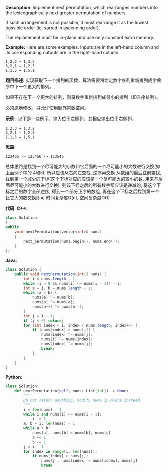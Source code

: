 __Description__:
Implement next permutation, which rearranges numbers into the lexicographically next greater permutation of numbers.

If such arrangement is not possible, it must rearrange it as the lowest possible order (ie, sorted in ascending order).

The replacement must be in-place and use only constant extra memory.

__Example:__
Here are some examples. Inputs are in the left-hand column and its corresponding outputs are in the right-hand column.
```
1,2,3 → 1,3,2
3,2,1 → 1,2,3
1,1,5 → 1,5,1
```

__题目描述__:
实现获取下一个排列的函数，算法需要将给定数字序列重新排列成字典序中下一个更大的排列。

如果不存在下一个更大的排列，则将数字重新排列成最小的排列（即升序排列）。

必须原地修改，只允许使用额外常数空间。

__示例 :__
以下是一些例子，输入位于左侧列，其相应输出位于右侧列。
```
1,2,3 → 1,3,2
3,2,1 → 1,2,3
1,1,5 → 1,5,1
```

__思路__:
```
123465 -> 123456 -> 123546
```
总体思路是找到一个尽可能大的小数和它后面的一个尽可能小的大数进行交换(如上面例子中的 4和5), 所以应该从右向左查找, 逆序再交换
从数组的最后往前查找, 找到第一个减少的下标(这个下标对应的应该是一个尽可能大的较小的数, 用来与后面尽可能小的大数进行交换), 则该下标之后的所有数字都应该是递减的, 将这个下标之后的数字全部逆序, 得到一个部分正序的数组, 再在这个下标之后找到第一个比它大的数交换即可
时间复杂度O(n), 空间复杂度O(1)

__代码__:
__C++__:
```C++
class Solution 
{
public:
    void nextPermutation(vector<int>& nums) 
    {
        next_permutation(nums.begin(), nums.end());
    }
};
```

__Java__:
```Java
class Solution {
    public void nextPermutation(int[] nums) {
        int i = nums.length - 1;
        while (i > 0 && nums[i] <= nums[i - 1]) --i; 
        int a = i, b = nums.length - 1;
        while (a < b) {
            nums[a] ^= nums[b];
            nums[b] ^= nums[a];
            nums[a++] ^= nums[b--];
        }
        int j = i - 1;
        if (j < 0) return;
        for (int index = i; index < nums.length; index++) {
            if (nums[index] > nums[j]) {
                nums[index] ^= nums[j];
                nums[j] ^= nums[index];
                nums[index] ^= nums[j];
                break;
            }
        }
    }
}
```

__Python__:
```Python
class Solution:
    def nextPermutation(self, nums: List[int]) -> None:
        """
        Do not return anything, modify nums in-place instead.
        """
        i = len(nums) - 1
        while i and nums[i] <= nums[i - 1]:
            i -= 1
        a, b = i, len(nums) - 1
        while a < b:
            nums[a], nums[b] = nums[b], nums[a]
            a += 1
            b -= 1
        j = i - 1
        for index in range(i, len(nums)):
            if nums[index] > nums[j]:
                nums[j], nums[index] = nums[index], nums[j]
                break
```